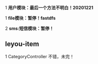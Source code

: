 1 **用户模块：最后一个方法不明白！20201221**




1 **file模块：暂停！fastdfs**

2 **sms:短信模块：暂停！**

## leyou-item
1 CategoryController 不错，未完！
